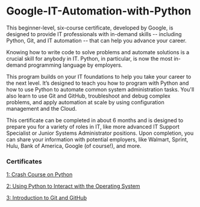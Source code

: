 # Google-IT-Automation-with-Python

This beginner-level, six-course certificate, developed by Google, is designed to provide IT professionals with in-demand skills -- including Python, Git, and IT automation -- that can help you advance your career.

Knowing how to write code to solve problems and automate solutions is a crucial skill for anybody in IT. Python, in particular, is now the most in-demand programming language by employers.

This program builds on your IT foundations to help you take your career to the next level. It’s designed to teach you how to program with Python and how to use Python to automate common system administration tasks. You'll also learn to use Git and GitHub, troubleshoot and debug complex problems, and apply automation at scale by using configuration management and the Cloud.

This certificate can be completed in about 6 months and is designed to prepare you for a variety of roles in IT, like more advanced IT Support Specialist or Junior Systems Administrator positions. Upon completion, you can share your information with potential employers, like Walmart, Sprint, Hulu, Bank of America, Google (of course!), and more.

### Certificates

[ 1: Crash Course on Python](https://coursera.org/share/d407cda6e0972069b6b296c96f8bb233)

[ 2: Using Python to Interact with the Operating System](https://coursera.org/share/d22629f1821039ff8df264a6549bad37)

[ 3: Introduction to Git and GitHub](https://coursera.org/share/f68604fa968417ee4906f29943310373)
